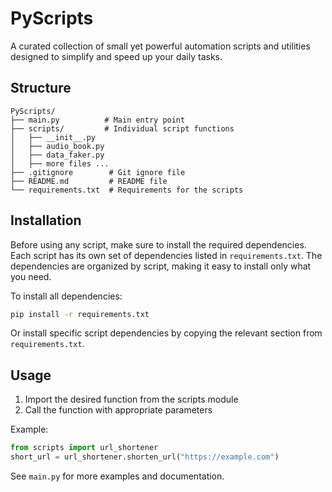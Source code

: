 # PyScripts

A curated collection of small yet powerful automation scripts and utilities designed to simplify and speed up your daily tasks.

## Structure

```
PyScripts/
├── main.py          # Main entry point
├── scripts/         # Individual script functions
│   ├── __init__.py
│   ├── audio_book.py
│   ├── data_faker.py
│   ├── more files ...
├── .gitignore        # Git ignore file
├── README.md         # README file
└── requirements.txt  # Requirements for the scripts

```

## Installation

Before using any script, make sure to install the required dependencies. Each script has its own set of dependencies listed in `requirements.txt`. The dependencies are organized by script, making it easy to install only what you need.

To install all dependencies:
```bash
pip install -r requirements.txt
```

Or install specific script dependencies by copying the relevant section from `requirements.txt`.

## Usage

1. Import the desired function from the scripts module
2. Call the function with appropriate parameters

Example:
```python
from scripts import url_shortener
short_url = url_shortener.shorten_url("https://example.com")
```

See `main.py` for more examples and documentation.
